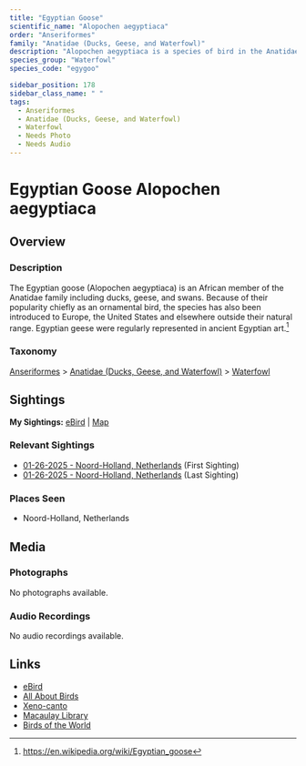 ```yaml
---
title: "Egyptian Goose"
scientific_name: "Alopochen aegyptiaca"
order: "Anseriformes"
family: "Anatidae (Ducks, Geese, and Waterfowl)"
description: "Alopochen aegyptiaca is a species of bird in the Anatidae (Ducks, Geese, and Waterfowl) family. It has been observed 2 times."
species_group: "Waterfowl"
species_code: "egygoo"

sidebar_position: 178
sidebar_class_name: " "
tags: 
  - Anseriformes
  - Anatidae (Ducks, Geese, and Waterfowl)
  - Waterfowl
  - Needs Photo
  - Needs Audio
---
```


# Egyptian Goose <span className='sci_name'>Alopochen aegyptiaca</span>

## Overview

### Description
The Egyptian goose (Alopochen aegyptiaca) is an African member of the Anatidae family including ducks, geese, and swans. Because of their popularity chiefly as an ornamental bird, the species has also been introduced to Europe, the United States and elsewhere outside their natural range. Egyptian geese were regularly represented in ancient Egyptian art.[^1]

[^1]: https://en.wikipedia.org/wiki/Egyptian_goose

### Taxonomy
[Anseriformes](/tags/anseriformes) > [Anatidae (Ducks, Geese, and Waterfowl)](/tags/anatidae-ducks-geese-and-waterfowl) > [Waterfowl](/tags/waterfowl)


## Sightings

**My Sightings:** [eBird](https://ebird.org/lifelist?r=world&time=life&spp=egygoo) | [Map](/map?species_code=egygoo)

### Relevant Sightings

* [01-26-2025 - Noord-Holland, Netherlands](https://ebird.org/checklist/S210717538) (First Sighting)
* [01-26-2025 - Noord-Holland, Netherlands](https://ebird.org/checklist/S210727534) (Last Sighting)

### Places Seen

* Noord-Holland, Netherlands



## Media
### Photographs
No photographs available.

### Audio Recordings
No audio recordings available.

## Links
* [eBird](https://ebird.org/species/egygoo) 
* [All About Birds](https://www.allaboutbirds.org/guide/egygoo) 
* [Xeno-canto](https://www.xeno-canto.org/species/alopochen-aegyptiaca) 
* [Macaulay Library](https://search.macaulaylibrary.org/catalog?taxonCode=egygoo&sort=rating_rank_desc)
* [Birds of the World](https://birdsoftheworld.org/bow/species/egygoo)
